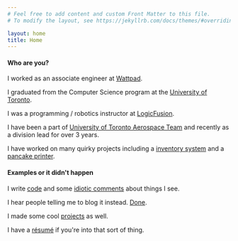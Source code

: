 ```yaml
---
# Feel free to add content and custom Front Matter to this file.
# To modify the layout, see https://jekyllrb.com/docs/themes/#overriding-theme-defaults

layout: home
title: Home
---
```


#### Who are you?

I worked as an associate engineer at [Wattpad](https://company.wattpad.com).

I graduated from the Computer Science program at the [University of Toronto](https://utoronto.ca).

I was a programming / robotics instructor at [LogicFusion](https://logicfusion.ca).

I have been a part of [University of Toronto Aerospace Team](https://utat.ca) and recently as a division lead for over 3 years.

I have worked on many quirky projects including a [inventory system](/portfolio) and a [pancake printer](/portfolio).    

#### Examples or it didn't happen
I write [code](https://github.com/timothylock) and some [idiotic comments](https://www.twitter.com/timothyklock) about things I see.

I hear people telling me to blog it instead. [Done](/blog).

I made some cool [projects](/portfolio) as well.

I have a [résumé](timothy_lock_resume.pdf) if you're into that sort of thing.
